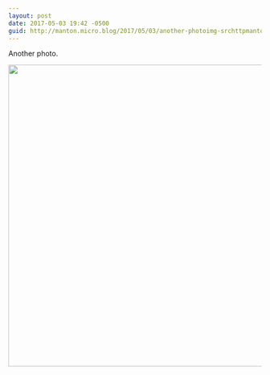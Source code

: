 ```yaml
---
layout: post
date: 2017-05-03 19:42 -0500
guid: http://manton.micro.blog/2017/05/03/another-photoimg-srchttpmantonmicrobloguploadsjpg.html
---
```

Another photo.

<img src="http://manton.micro.blog/uploads/2017/2524943013.jpg" width="600" height="600" style="height: auto" />
